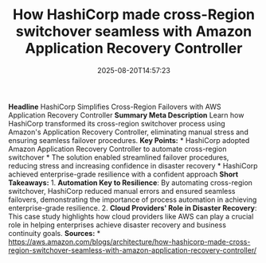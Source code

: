 ﻿---
title: "How HashiCorp made cross-Region switchover seamless with Amazon Application Recovery Controller"
date: "2025-08-20T14:57:23"
category: "Markets"
summary: ""
slug: "how hashicorp made crossregion switchover seamless with amaz"
source_urls:
  - "https://aws.amazon.com/blogs/architecture/how-hashicorp-made-cross-region-switchover-seamless-with-amazon-application-recovery-controller/"
seo:
  title: "How HashiCorp made cross-Region switchover seamless with Amazon Application Recovery Controller | Hash n Hedge"
  description: ""
  keywords: ["news", "markets", "brief"]
---
**Headline** HashiCorp Simplifies Cross-Region Failovers with AWS Application Recovery Controller  **Summary Meta Description** Learn how HashiCorp transformed its cross-region switchover process using Amazon's Application Recovery Controller, eliminating manual stress and ensuring seamless failover procedures.  **Key Points:**  * HashiCorp adopted Amazon Application Recovery Controller to automate cross-region switchover * The solution enabled streamlined failover procedures, reducing stress and increasing confidence in disaster recovery * HashiCorp achieved enterprise-grade resilience with a confident approach  **Short Takeaways:**  1. **Automation Key to Resilience**: By automating cross-region switchover, HashiCorp reduced manual errors and ensured seamless failovers, demonstrating the importance of process automation in achieving enterprise-grade resilience. 2. **Cloud Providers' Role in Disaster Recovery**: This case study highlights how cloud providers like AWS can play a crucial role in helping enterprises achieve disaster recovery and business continuity goals.  **Sources:** * https://aws.amazon.com/blogs/architecture/how-hashicorp-made-cross-region-switchover-seamless-with-amazon-application-recovery-controller/ 
